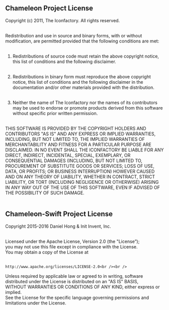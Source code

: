 ## Chameleon Project License

Copyright (c) 2011, The Iconfactory. All rights reserved.<br /><br />

Redistribution and use in source and binary forms, with or without
modification, are permitted provided that the following conditions are met:<br /><br />

1. Redistributions of source code must retain the above copyright
   notice, this list of conditions and the following disclaimer.<br /><br />

2. Redistributions in binary form must reproduce the above copyright notice,
   this list of conditions and the following disclaimer in the documentation
   and/or other materials provided with the distribution.<br /><br />

3. Neither the name of The Iconfactory nor the names of its contributors may
   be used to endorse or promote products derived from this software without
   specific prior written permission.<br /><br />

THIS SOFTWARE IS PROVIDED BY THE COPYRIGHT HOLDERS AND CONTRIBUTORS "AS IS" AND
ANY EXPRESS OR IMPLIED WARRANTIES, INCLUDING, BUT NOT LIMITED TO, THE IMPLIED
WARRANTIES OF MERCHANTABILITY AND FITNESS FOR A PARTICULAR PURPOSE ARE
DISCLAIMED. IN NO EVENT SHALL THE ICONFACTORY BE LIABLE FOR ANY DIRECT,
INDIRECT, INCIDENTAL, SPECIAL, EXEMPLARY, OR CONSEQUENTIAL DAMAGES (INCLUDING,
BUT NOT LIMITED TO, PROCUREMENT OF SUBSTITUTE GOODS OR SERVICES; LOSS OF USE,
DATA, OR PROFITS; OR BUSINESS INTERRUPTION) HOWEVER CAUSED AND ON ANY THEORY OF
LIABILITY, WHETHER IN CONTRACT, STRICT LIABILITY, OR TORT (INCLUDING NEGLIGENCE
OR OTHERWISE) ARISING IN ANY WAY OUT OF THE USE OF THIS SOFTWARE, EVEN IF
ADVISED OF THE POSSIBILITY OF SUCH DAMAGE.<br /><br />

## Chameleon-Swift Project License

Copyright 2015-2016 Daniel Hong & Init Invent, Inc.<br /><br />

Licensed under the Apache License, Version 2.0 (the "License”);<br />
you may not use this file except in compliance with the License.<br />
You may obtain a copy of the License at<br /><br />

    http://www.apache.org/licenses/LICENSE-2.0<br /><br />

Unless required by applicable law or agreed to in writing, software<br />
distributed under the License is distributed on an "AS IS" BASIS,<br />
WITHOUT WARRANTIES OR CONDITIONS OF ANY KIND, either express or implied.<br />
See the License for the specific language governing permissions and<br />
limitations under the License.<br />
